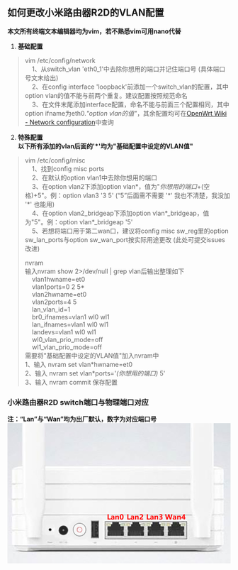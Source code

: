 ## 如何更改小米路由器R2D的VLAN配置
**本文所有终端文本编辑器均为vim，若不熟悉vim可用nano代替**
1. **基础配置**  
>vim /etc/config/network  
&nbsp;&nbsp;&nbsp;&nbsp;1、从switch_vlan 'eth0_1'中去除你想用的端口并记住端口号 (具体端口号文末给出)  
&nbsp;&nbsp;&nbsp;&nbsp;2、在config interface 'loopback'前添加一个switch\_vlan的配置，其中option vlan的值不能与前两个重复。建议配置按照规范命名  
&nbsp;&nbsp;&nbsp;&nbsp;3、在文件末尾添加interface配置，命名不能与前面三个配置相同，其中option ifname为eth0._"option vlan的值"_，其余配置均可在[OpenWrt Wiki - Network configuration](https://wiki.openwrt.org/doc/uci/network)中查询

2. **特殊配置**  
**以下所有添加的vlan后面的'*'均为"基础配置中设定的VLAN值"**
>vim /etc/config/misc  
&nbsp;&nbsp;&nbsp;&nbsp;1、找到config misc ports  
&nbsp;&nbsp;&nbsp;&nbsp;2、在默认的option vlan1中去除你想用的端口  
&nbsp;&nbsp;&nbsp;&nbsp;3、在option vlan2下添加option vlan\*，值为"_你想用的端口_+(空格)+5"。例：option vlan3 '3 5' (“5”后面需不需要 '\*' 我也不清楚，我没加 '\*' 也能用)  
&nbsp;&nbsp;&nbsp;&nbsp;4、在option vlan2_bridgeap下添加option vlan\*\_bridgeap，值为"5"。例：option vlan\*\_bridgeap '5'  
&nbsp;&nbsp;&nbsp;&nbsp;5、若想将端口用于第二wan口，建议将config misc sw\_reg里的option sw\_lan\_ports与option sw\_wan\_port按实际用途更改 (此处可提交issues改进)
>  
>nvram  
输入nvram show 2>/dev/null | grep vlan后输出整理如下  
&nbsp;&nbsp;&nbsp;&nbsp;vlan1hwname=et0  
&nbsp;&nbsp;&nbsp;&nbsp;vlan1ports=0 2 5\*  
&nbsp;&nbsp;&nbsp;&nbsp;vlan2hwname=et0  
&nbsp;&nbsp;&nbsp;&nbsp;vlan2ports=4 5  
&nbsp;&nbsp;&nbsp;&nbsp;lan\_vlan\_id=1  
&nbsp;&nbsp;&nbsp;&nbsp;br0\_ifnames=vlan1 wl0 wl1  
&nbsp;&nbsp;&nbsp;&nbsp;lan\_ifnames=vlan1 wl0 wl1   
&nbsp;&nbsp;&nbsp;&nbsp;landevs=vlan1 wl0 wl1  
&nbsp;&nbsp;&nbsp;&nbsp;wl0_vlan\_prio\_mode=off  
&nbsp;&nbsp;&nbsp;&nbsp;wl1_vlan\_prio\_mode=off  
需要将"基础配置中设定的VLAN值"加入nvram中  
1、输入 nvram set vlan\*hwname=et0  
2、输入 nvram set vlan\*ports='_(你想用的端口)_ 5'  
3、输入 nvram commit 保存配置

### 小米路由器R2D switch端口与物理端口对应
**注：“Lan”与“Wan”均为出厂默认，数字为对应端口号**  
![MiRother2-switch](https://raw.githubusercontent.com/BoringCat/MyLog/master/Picture/MiRother/MiRother2-switch.png)
